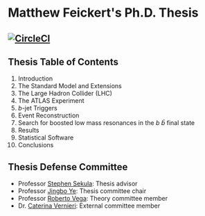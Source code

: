 # Matthew Feickert's Ph.D. Thesis

[![CircleCI](https://circleci.com/gh/matthewfeickert/feickert-thesis.svg?style=svg&circle-token=fe00e42458020cfeb57c8738bd3474503d0e7fcc)](https://circleci.com/gh/matthewfeickert/feickert-thesis)
--------------------------------------------------------------------------------

## Thesis Table of Contents

1. Introduction
2. The Standard Model and Extensions
3. The Large Hadron Collider (LHC)
4. The ATLAS Experiment
5. _b_-jet Triggers
6. Event Reconstruction
7. Search for boosted low mass resonances in the _b_ _b̄_ final state
8. Results
9. Statistical Software
10. Conclusions

## Thesis Defense Committee

- Professor [Stephen Sekula](http://www.physics.smu.edu/sekula/): Thesis advisor
- Professor [Jingbo Ye](http://www.physics.smu.edu/~yejb/): Thesis committee chair
- Professor [Roberto Vega](http://www.physics.smu.edu/~vega/): Theory committee member
- Dr. [Caterina Vernieri](https://profiles.stanford.edu/caterina-vernieri): External committee member
